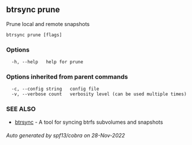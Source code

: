 ## btrsync prune

Prune local and remote snapshots

```
btrsync prune [flags]
```

### Options

```
  -h, --help   help for prune
```

### Options inherited from parent commands

```
  -c, --config string   config file
  -v, --verbose count   verbosity level (can be used multiple times)
```

### SEE ALSO

* [btrsync](btrsync.md)	 - A tool for syncing btrfs subvolumes and snapshots

###### Auto generated by spf13/cobra on 28-Nov-2022
